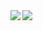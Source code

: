 <span>
<img align="left" src="https://github-readme-stats.vercel.app/api?username=Boshen&count_private=true&show_icons=true" />
</span>
<span>
<img align="left" src="https://github-readme-stats.vercel.app/api/top-langs/?username=Boshen&layout=compact&langs_count=10" />
</span>
